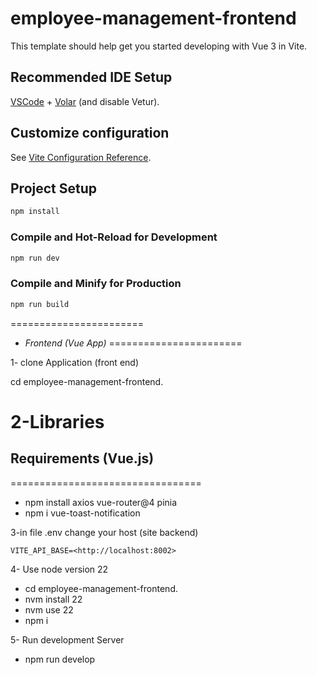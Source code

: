 # employee-management-frontend

This template should help get you started developing with Vue 3 in Vite.

## Recommended IDE Setup

[VSCode](https://code.visualstudio.com/) + [Volar](https://marketplace.visualstudio.com/items?itemName=Vue.volar) (and disable Vetur).

## Customize configuration

See [Vite Configuration Reference](https://vite.dev/config/).

## Project Setup

```sh
npm install
```

### Compile and Hot-Reload for Development

```sh
npm run dev
```

### Compile and Minify for Production

```sh
npm run build
```


=======================
- *Frontend (Vue App)*
=======================

1- clone Application (front end)

  cd employee-management-frontend.

2-Libraries
=================================
## Requirements (Vue.js)  
=================================
  - npm install axios vue-router@4 pinia
  - npm i vue-toast-notification

3-in file .env change your host (site backend)

    VITE_API_BASE=<http://localhost:8002>

4- Use node version 22

- cd employee-management-frontend.
- nvm install 22
- nvm use 22 
- npm i

5- Run development Server  
- npm run develop           
